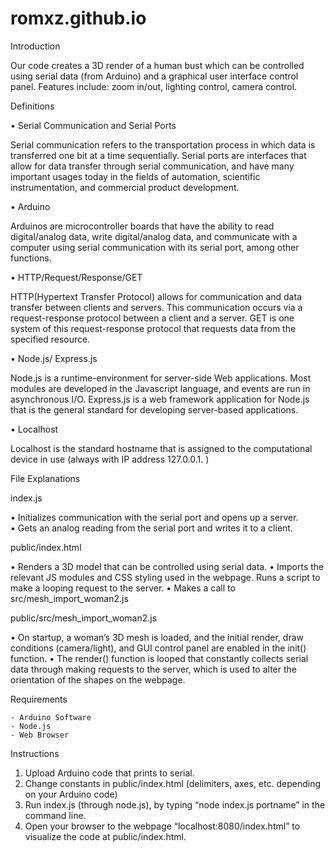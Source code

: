 # romxz.github.io

Introduction

Our code creates a 3D render of a human bust which can be controlled using serial data (from Arduino) and a graphical user interface control panel. Features include: zoom in/out, lighting control, camera control. 

Definitions

•	Serial Communication and Serial Ports

Serial communication refers to the transportation process in which data is transferred one bit at a time sequentially. Serial ports are interfaces that allow for data transfer through serial communication, and have many important usages today in the fields of automation, scientific instrumentation, and commercial product development.

•	Arduino

Arduinos are microcontroller boards that have the ability to read digital/analog data, write digital/analog data, and communicate with a computer using serial communication with its serial port, among other functions. 

•	HTTP/Request/Response/GET

HTTP(Hypertext Transfer Protocol) allows for communication and data transfer between clients and servers. This communication occurs via a request-response protocol between a client and a server. GET is one system of this request-response protocol that requests data from the specified resource. 

•	Node.js/ Express.js

Node.js is a runtime-environment for server-side Web applications. Most modules are developed in the Javascript language, and events are run in asynchronous I/O.  Express.js is a web framework application for Node.js that is the general standard for developing server-based applications. 

•	Localhost

Localhost is the standard hostname that is assigned to the computational device in use (always with IP address 127.0.0.1. )

File Explanations

index.js

•	Initializes communication with the serial port and opens up a server.  
•	Gets an analog reading from the serial port and writes it to a client.

public/index.html

•	Renders a 3D model that can be controlled using serial data. 
•	Imports the relevant JS modules and CSS styling used in the webpage. 
Runs a script to make a looping request to the server. 
•	Makes a call to src/mesh_import_woman2.js

public/src/mesh_import_woman2.js

•	On startup, a woman’s 3D mesh is loaded, and the initial render, draw conditions (camera/light), and GUI control panel are enabled in the init() function. 
•	The render() function is looped that constantly collects serial data through making requests to the server, which is used to alter the orientation of the shapes on the webpage. 

Requirements

	- Arduino Software
	- Node.js
	- Web Browser
    
Instructions

1.	Upload Arduino code that prints to serial. 
2.	Change constants in public/index.html (delimiters, axes, etc. depending on your Arduino code)
3.	Run index.js (through node.js), by typing “node index.js portname” in the command line. 
4.	Open your browser to the webpage “localhost:8080/index.html” to visualize the code at public/index.html.
